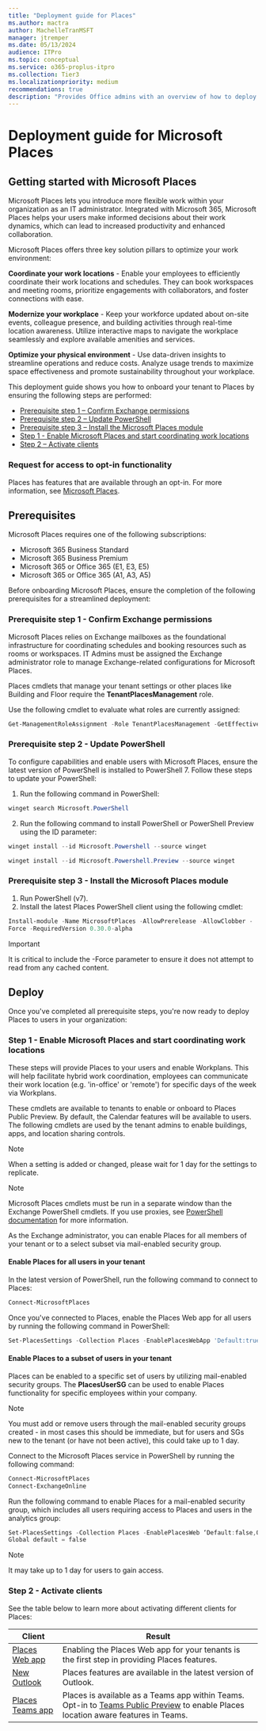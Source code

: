```yaml
---
title: "Deployment guide for Places"
ms.author: mactra
author: MachelleTranMSFT
manager: jtremper
ms.date: 05/13/2024
audience: ITPro
ms.topic: conceptual
ms.service: o365-proplus-itpro
ms.collection: Tier3
ms.localizationpriority: medium
recommendations: true
description: "Provides Office admins with an overview of how to deploy Microsoft Places to users in their organization."
---
```


# Deployment guide for Microsoft Places

## Getting started with Microsoft Places

Microsoft Places lets you introduce more flexible work within your organization as an IT administrator. Integrated with Microsoft 365, Microsoft Places helps your users make informed decisions about their work dynamics, which can lead to increased productivity and enhanced collaboration.

Microsoft Places offers three key solution pillars to optimize your work environment:

**Coordinate your work locations** - Enable your employees to efficiently coordinate their work locations and schedules. They can book workspaces and meeting rooms, prioritize engagements with collaborators, and foster connections with ease.

**Modernize your workplace** - Keep your workforce updated about on-site events, colleague presence, and building activities through real-time location awareness. Utilize interactive maps to navigate the workplace seamlessly and explore available amenities and services.

**Optimize your physical environment** - Use data-driven insights to streamline operations and reduce costs. Analyze usage trends to maximize space effectiveness and promote sustainability throughout your workplace.

This deployment guide shows you how to onboard your tenant to Places by ensuring the following steps are performed:

- [Prerequisite step 1 – Confirm Exchange permissions](#prerequisite-step-1---confirm-exchange-permissions)
- [Prerequisite step 2 – Update PowerShell](#prerequisite-step-2---update-powershell)
- [Prerequisite step 3 – Install the Microsoft Places module](#prerequisite-step-3---install-the-microsoft-places-module)
- [Step 1 - Enable Microsoft Places and start coordinating work locations](#step-1---enable-microsoft-places-and-start-coordinating-work-locations)
- [Step 2 – Activate clients](#step-2---activate-clients)

### Request for access to opt-in functionality

Places has features that are available through an opt-in. For more information, see [Microsoft Places](https://www.microsoft.com/microsoft-places).

## Prerequisites

Microsoft Places requires one of the following subscriptions:

- Microsoft 365 Business Standard
- Microsoft 365 Business Premium
- Microsoft 365 or Office 365 (E1, E3, E5)
- Microsoft 365 or Office 365 (A1, A3, A5)

Before onboarding Microsoft Places, ensure the completion of the following prerequisites for a streamlined deployment:

### Prerequisite step 1 - Confirm Exchange permissions

Microsoft Places relies on Exchange mailboxes as the foundational infrastructure for coordinating schedules and booking resources such as rooms or workspaces. IT Admins must be assigned the Exchange administrator role to manage Exchange-related configurations for Microsoft Places.

Places cmdlets that manage your tenant settings or other places like Building and Floor require the **TenantPlacesManagement** role.

Use the following cmdlet to evaluate what roles are currently assigned:

```powershell
Get-ManagementRoleAssignment -Role TenantPlacesManagement -GetEffectiveUsers | Where {$_.EffectiveUserName -Eq "Adele Vance"}
```

### Prerequisite step 2 - Update PowerShell

To configure capabilities and enable users with Microsoft Places, ensure the latest version of PowerShell is installed to PowerShell 7. Follow these steps to update your PowerShell:

1. Run the following command in PowerShell:

```powershell
winget search Microsoft.PowerShell
```

2. Run the following command to install PowerShell or PowerShell Preview using the ID parameter:

```powershell
winget install --id Microsoft.Powershell --source winget
```

```powershell
winget install --id Microsoft.Powershell.Preview --source winget
```

### Prerequisite step 3 - Install the Microsoft Places module

1. Run PowerShell (v7).
2. Install the latest Places PowerShell client using the following cmdlet:

```powershell
Install-module -Name MicrosoftPlaces -AllowPrerelease -AllowClobber -
Force -RequiredVersion 0.30.0-alpha
```

> [!IMPORTANT]
> It is critical to include the -Force parameter to ensure it does not attempt to read from any cached content.

## Deploy

Once you've completed all prerequisite steps, you're now ready to deploy Places to users in your organization:

### Step 1 - Enable Microsoft Places and start coordinating work locations

These steps will provide Places to your users and enable Workplans. This will help facilitate hybrid work coordination, employees can communicate their work location (e.g. 'in-office' or 'remote') for specific days of the week via Workplans.

These cmdlets are available to tenants to enable or onboard to Places Public Preview. By default, the Calendar features will be available to users. The following cmdlets are used by the tenant admins to enable buildings, apps, and location sharing controls.

> [!NOTE]
> When a setting is added or changed, please wait for 1 day for the settings to replicate.

> [!NOTE]
> Microsoft Places cmdlets must be run in a separate window than the Exchange PowerShell cmdlets. If you use proxies, see [PowerShell documentation](/powershell/module/microsoft.powershell.utility/invoke-webrequest) for more information.

As the Exchange administrator, you can enable Places for all members of your tenant or to a select subset via mail-enabled security group.

#### Enable Places for all users in your tenant

In the latest version of PowerShell, run the following command to connect to Places:

```powershell
Connect-MicrosoftPlaces    
```

Once you've connected to Places, enable the Places Web app for all users by running the following command in PowerShell:

```powershell
Set-PlacesSettings -Collection Places -EnablePlacesWebApp 'Default:true'
```

#### Enable Places to a subset of users in your tenant

Places can be enabled to a specific set of users by utilizing mail-enabled security groups. The **PlacesUserSG** can be used to enable Places functionality for specific employees within your company.

> [!NOTE]
> You must add or remove users through the mail-enabled security groups created - in most cases this should be immediate, but for users and SGs new to the tenant (or have not been active), this could take up to 1 day.

Connect to the Microsoft Places service in PowerShell by running the following command:

```powershell
Connect-MicrosoftPlaces 
Connect-ExchangeOnline
```

Run the following command to enable Places for a mail-enabled security group, which includes all users requiring access to Places and users in the analytics group:

```powershell
Set-PlacesSettings -Collection Places -EnablePlacesWeb ‘Default:false,OID<SG OID>@<TID>:true’ 
Global default = false
```

> [!NOTE]
> It may take up to 1 day for users to gain access.

### Step 2 - Activate clients

See the table below to learn more about activating different clients for Places:

|Client|Result|
|----|----|
|[Places Web app](#step-1---enable-microsoft-places-and-start-coordinating-work-locations)|Enabling the Places Web app for your tenants is the first step in providing Places features.|
|[New Outlook](/exchange/clients-and-mobile-in-exchange-online/outlook-on-the-web/enable-disable-employee-access-new-outlook#enable-or-disable-the-outlook-desktop-new-outlook-toggle)|Places features are available in the latest version of Outlook.|
|[Places Teams app](/microsoftteams/apps-in-teams)|Places is available as a Teams app within Teams. Opt-in to [Teams Public Preview](/microsoftteams/public-preview-doc-updates?tabs=new-teams-client) to enable Places location aware features in Teams.|
